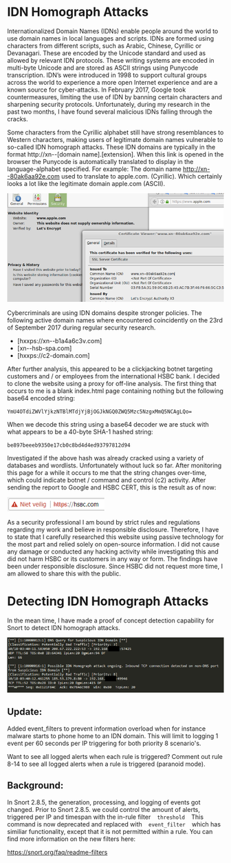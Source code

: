 # IDN Homograph Attacks

Internationalized Domain Names (IDNs) enable people around the world to use domain names in local languages and scripts. IDNs are formed using characters from different scripts, such as Arabic, Chinese, Cyrillic or Devanagari. These are encoded by the Unicode standard and used as allowed by relevant IDN protocols. These writing systems are encoded in multi-byte Unicode and are stored as ASCII strings using Punycode transcription. IDN’s were introduced in 1998 to support cultural groups across the world to experience a more open Internet experience  and are a known source for cyber-attacks. In February 2017, Google took countermeasures, limiting the use of IDN by banning certain characters and sharpening security protocols. Unfortunately, during my research in the past two months, I have found several malicious IDNs falling through the cracks.

Some characters from the Cyrillic alphabet still have strong resemblances to Western characters, making users of legitimate domain names vulnerable to so-called IDN homograph attacks. These IDN domains are typically in the format http://xn--[domain name].[extension]. When this link is opened in the browser the Punycode is automatically translated to display in the language-alphabet specified. 
For example: The domain name http://xn--80ak6aa92e.com used to translate to аррӏе.com. (Cyrillic). Which certainly looks a lot like the legitimate domain apple.com (ASCII). 


![alt text](https://raw.githubusercontent.com/101sec/snort-idn/master/screenshots/8002.png)


Cybercriminals are using IDN domains despite stronger policies. The following active domain names where encountered coincidently on the 23rd of September 2017 during regular security research.  

- [hxxps://xn--b1a4a6c3v.com]
- [xn--hsb-spa.com]
- [hxxps://c2-domain.com]

After further analysis, this appeared to be a clickjacking botnet targeting customers and / or employees from the international HSBC bank. I decided to clone the website using a proxy for off-line analysis. The first thing that occurs to me is a blank index.html page containing nothing but the following base64 encoded string:
```
YmU4OTdiZWVlYjkzNTBlMTdjYjBjOGJkNGQ0ZWQ5Mzc5NzgxMmQ5NCAgLQo=
```
When we decode this string using a base64 decoder we are stuck with what appears to be a 40-byte SHA-1 hashed string:
```
be897beeeb9350e17cb0c8bd4d4ed93797812d94
```
Investigated if the above hash was already cracked using a variety of databases and wordlists. Unfortunately without luck so far.
After monitoring this page for a while it occurs to me that the string changes over-time, which could indicate botnet / command and control (c2) activity. After sending the report to Google and HSBC CERT, this is the result as of now:

![alt text](https://raw.githubusercontent.com/101sec/snort-idn/master/screenshots/hsbc2.PNG)

As a security professional I am bound by strict rules and regulations regarding my work and believe in responsible disclosure. Therefore, I have to state that I carefully researched this website using passive technology for the most part and relied solely on open-source information. I did not cause any damage or conducted any hacking activity while investigating this and did not harm HSBC or its customers in any way or form. The findings have been under responsible disclosure. Since HSBC did not request more time, I am allowed to share this with the public.

# Detecting IDN Homograph Attacks 
In the mean time, I have made a proof of concept detection capability for Snort to detect IDN homograph attacks. 

![alt text](https://raw.githubusercontent.com/101sec/snort-idn/master/screenshots/alert-ids-page-visit.png)

## Update: 
Added event_filters to prevent information overload when for instance malware starts to phone home to an IDN domain. This will limit to logging 1 event per 60 seconds per IP triggering for both priority 8 scenario's.

Want to see all logged alerts when each rule is triggered? Comment out rule 8-14 to see all logged alerts when a rule is triggered (paranoid mode). 

## Background: 
In Snort 2.8.5, the generation, processing, and logging of events got changed. Prior to Snort 2.8.5. we could control the amount of alerts, triggered per IP and timespan with the in-rule filter `
`
`
threshold
`
`
`
This command is now deprecated and replaced with `
`
`
event_filter
`
`
`
which has similiar functionality, except that it is not permitted within a rule. You can find more information on the new filters here:

https://snort.org/faq/readme-filters


